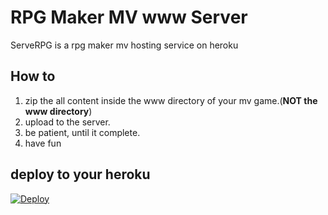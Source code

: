 # RPG Maker MV www Server
ServeRPG is a rpg maker mv hosting service on heroku

## How to
1. zip the all content inside the www directory of your mv game.(**NOT the www directory**)
2. upload to the server.
3. be patient, until it complete.
4. have fun
## deploy to your heroku 
[![Deploy](https://www.herokucdn.com/deploy/button.svg)](https://heroku.com/deploy)